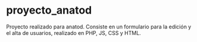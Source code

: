 # proyecto_anatod

Proyecto realizado para anatod. Consiste en un formulario para la edición y el alta de usuarios, realizado en PHP, JS, CSS y HTML.
